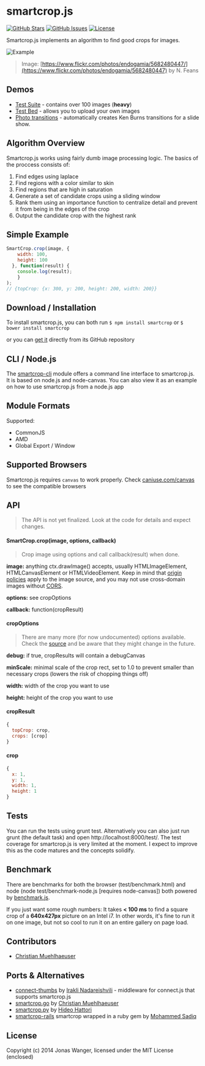 smartcrop.js
============

[![GitHub Stars](https://img.shields.io/github/stars/jwagner/smartcrop.js.svg?style=flat-square)](https://github.com/jwagner/smartcrop.js/stargazers) [![GitHub Issues](https://img.shields.io/github/issues/jwagner/smartcrop.js.svg?style=flat-square)](https://github.com/jwagner/smartcrop.js/issues) [![License](https://img.shields.io/badge/license-MIT-blue.svg?style=flat-square)](https://github.com/jwagner/smartcrop.js/blob/master/LICENSE)

Smartcrop.js implements an algorithm to find good crops for images.

![Example](http://29a.ch/sandbox/2014/smartcrop/example.jpg)
> Image: [https://www.flickr.com/photos/endogamia/5682480447/](https://www.flickr.com/photos/endogamia/5682480447) by N. Feans


## Demos
* [Test Suite](http://29a.ch/sandbox/2014/smartcrop/examples/testsuite.html) - contains over 100 images (**heavy**)
* [Test Bed](http://29a.ch/sandbox/2014/smartcrop/examples/testbed.html) - allows you to upload your own images
* [Photo transitions](http://29a.ch/sandbox/2014/smartcrop/examples/slideshow.html) - automatically creates Ken Burns transitions for a slide show.


## Algorithm Overview
Smartcrop.js works using fairly dumb image processing logic. The basics of the proccess consists of:

1. Find edges using laplace
1. Find regions with a color similar to skin
1. Find regions that are high in saturation
1. Generate a set of candidate crops using a sliding window
1. Rank them using an importance function to centralize detail and prevent it from being in the edges of the crop
1. Output the candidate crop with the highest rank


## Simple Example
```javascript
SmartCrop.crop(image, {
    width: 100,
    height: 100
  }, function(result) {
    console.log(result);
    }
);
// {topCrop: {x: 300, y: 200, height: 200, width: 200}}
```


## Download / Installation
To install smartcrop.js, you can both run ```$ npm install smartcrop``` or ```$ bower install smartcrop```

or you can [get it](https://raw.githubusercontent.com/jwagner/smartcrop.js/master/smartcrop.js) directly from its GitHub repository


## CLI / Node.js
The [smartcrop-cli](https://github.com/jwagner/smartcrop-cli) module offers a command line interface to smartcrop.js. It is based on node.js and node-canvas. You can also view it as an example on how to use smartcrop.js from a node.js app


## Module Formats
Supported:
* CommonJS
* AMD
* Global Export / Window


## Supported Browsers
Smartcrop.js requires `canvas` to work properly. Check [caniuse.com/canvas](http://caniuse.com/canvas) to see the compatible browsers


## API
> The API is not yet finalized. Look at the code for details and expect changes.

#### SmartCrop.crop(image, options, callback)
> Crop image using options and call callback(result) when done.

**image:** anything ctx.drawImage() accepts, usually HTMLImageElement, HTMLCanvasElement or HTMLVideoElement. Keep in mind that [origin policies](https://en.wikipedia.org/wiki/Same-origin_policy) apply to the image source, and you may not use cross-domain images without [CORS](https://en.wikipedia.org/wiki/Cross-origin_resource_sharing).

**options:** see cropOptions

**callback:** function(cropResult)


#### cropOptions
> There are many more (for now undocumented) options available. Check the [source](smartcrop.js#L32) and be aware that they might change in the future.

**debug:** if true, cropResults will contain a debugCanvas

**minScale:** minimal scale of the crop rect, set to 1.0 to prevent smaller than necessary crops (lowers the risk of chopping things off)

**width:** width of the crop you want to use

**height:** height of the crop you want to use


#### cropResult
```javascript
{
  topCrop: crop,
  crops: [crop]
}
```

#### crop
```javascript
{
  x: 1,
  y: 1,
  width: 1,
  height: 1
}
```


## Tests
You can run the tests using grunt test. Alternatively you can also just run grunt (the default task) and open http://localhost:8000/test/. 
The test coverage for smartcrop.js is very limited at the moment. I expect to improve this as the code matures and the concepts solidify.


## Benchmark
There are benchmarks for both the browser (test/benchmark.html) and node (node test/benchmark-node.js [requires node-canvas])
both powered by [benchmark.js](http://benchmarkjs.com).

If you just want some rough numbers: It takes **< 100 ms** to find a square crop of a **640x427px** picture on an Intel i7.
In other words, it's fine to run it on one image, but not so cool to run it on an entire gallery on page load.


## Contributors
* [Christian Muehlhaeuser](https://github.com/muesli)


## Ports & Alternatives
* [connect-thumbs](https://github.com/inadarei/connect-thumbs) by [Irakli Nadareishvili](https://github.com/inadarei/connect-thumbs) - middleware for connect.js that supports smartcrop.js
* [smartcrop.go](https://github.com/muesli/smartcrop) by [Christian Muehlhaeuser](https://github.com/muesli)
* [smartcrop.py](https://github.com/hhatto/smartcrop.py) by [Hideo Hattori](http://www.hexacosa.net/about/)
* [smartcrop-rails](https://github.com/sadiqmmm/smartcrop-rails) smartcrop wrapped in a ruby gem by [Mohammed Sadiq](https://github.com/sadiqmmm/)


## License
Copyright (c) 2014 Jonas Wanger, licensed under the MIT License (enclosed)
